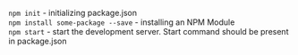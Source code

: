 `npm init` - initializing package.json  
`npm install some-package --save` - installing an NPM Module  
`npm start` - start the development server. Start command should be present in package.json  
